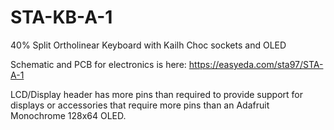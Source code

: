 # STA-KB-A-1
40% Split Ortholinear Keyboard with Kailh Choc sockets and OLED

Schematic and PCB for electronics is here: https://easyeda.com/sta97/STA-A-1

LCD/Display header has more pins than required to provide support for displays or accessories that require more pins than an Adafruit Monochrome 128x64 OLED.
